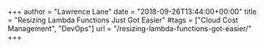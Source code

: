 +++
author = "Lawrence Lane"
date = "2018-09-26T13:44:00+00:00"
title = "Resizing Lambda Functions Just Got Easier"
#tags = ["Cloud Cost Management", "DevOps"]
url = "/resizing-lambda-functions-got-easier/"
+++